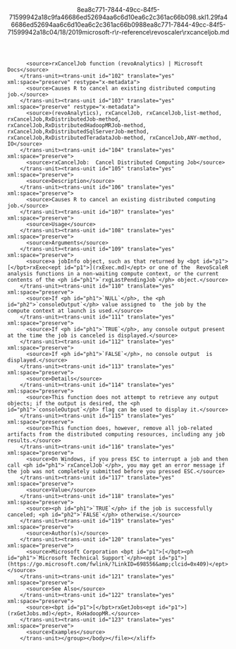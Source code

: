 <?xml version="1.0"?><xliff version="1.2" xmlns="urn:oasis:names:tc:xliff:document:1.2" xmlns:xsi="http://www.w3.org/2001/XMLSchema-instance" xsi:schemaLocation="urn:oasis:names:tc:xliff:document:1.2 xliff-core-1.2-transitional.xsd"><file datatype="xml" original="rxcanceljob.md" source-language="en-US" target-language="en-US"><header><tool tool-id="mdxliff" tool-name="mdxliff" tool-version="1.0-d1654b2" tool-company="Microsoft" /><xliffext:skl_file_name xmlns:xliffext="urn:microsoft:content:schema:xliffextensions">8ea8c771-7844-49cc-84f5-71599942a18c9fa46686ed52694aa6c6d10ea6c2c361ac66b098.skl</xliffext:skl_file_name><xliffext:version xmlns:xliffext="urn:microsoft:content:schema:xliffextensions">1.2</xliffext:version><xliffext:ms.openlocfilehash xmlns:xliffext="urn:microsoft:content:schema:xliffextensions">9fa46686ed52694aa6c6d10ea6c2c361ac66b098</xliffext:ms.openlocfilehash><xliffext:ms.sourcegitcommit xmlns:xliffext="urn:microsoft:content:schema:xliffextensions">8ea8c771-7844-49cc-84f5-71599942a18c</xliffext:ms.sourcegitcommit><xliffext:ms.lasthandoff xmlns:xliffext="urn:microsoft:content:schema:xliffextensions">04/18/2019</xliffext:ms.lasthandoff><xliffext:ms.openlocfilepath xmlns:xliffext="urn:microsoft:content:schema:xliffextensions">microsoft-r\r-reference\revoscaler\rxcanceljob.md</xliffext:ms.openlocfilepath></header><body><group id="content" extype="content"><trans-unit id="101" translate="yes" xml:space="preserve" restype="x-metadata">
          <source>rxCancelJob function (revoAnalytics) | Microsoft Docs</source>
        </trans-unit><trans-unit id="102" translate="yes" xml:space="preserve" restype="x-metadata">
          <source>Causes R to cancel an existing distributed computing job.</source>
        </trans-unit><trans-unit id="103" translate="yes" xml:space="preserve" restype="x-metadata">
          <source>(revoAnalytics), rxCancelJob, rxCancelJob,list-method, rxCancelJob,RxDistributedJob-method, rxCancelJob,RxDistributedHadoopMRJob-method, rxCancelJob,RxDistributedSqlServerJob-method, rxCancelJob,RxDistributedTeradataJob-method, rxCancelJob,ANY-method, IO</source>
        </trans-unit><trans-unit id="104" translate="yes" xml:space="preserve">
          <source>rxCancelJob:  Cancel Distributed Computing Job</source>
        </trans-unit><trans-unit id="105" translate="yes" xml:space="preserve">
          <source>Description</source>
        </trans-unit><trans-unit id="106" translate="yes" xml:space="preserve">
          <source>Causes R to cancel an existing distributed computing job.</source>
        </trans-unit><trans-unit id="107" translate="yes" xml:space="preserve">
          <source>Usage</source>
        </trans-unit><trans-unit id="108" translate="yes" xml:space="preserve">
          <source>Arguments</source>
        </trans-unit><trans-unit id="109" translate="yes" xml:space="preserve">
          <source>a jobInfo object, such as that returned by <bpt id="p1">[</bpt>rxExec<ept id="p1">](rxExec.md)</ept> or one of the  RevoScaleR analysis functions in a non-waiting compute context, or the current contents of the <ph id="ph1">`rxgLastPendingJob`</ph> object.</source>
        </trans-unit><trans-unit id="110" translate="yes" xml:space="preserve">
          <source>If <ph id="ph1">`NULL`</ph>, the <ph id="ph2">`consoleOutput`</ph> value assigned to  the job by the compute context at launch is used.</source>
        </trans-unit><trans-unit id="111" translate="yes" xml:space="preserve">
          <source>If <ph id="ph1">`TRUE`</ph>, any console output present at the time the job is canceled is displayed.</source>
        </trans-unit><trans-unit id="112" translate="yes" xml:space="preserve">
          <source>If <ph id="ph1">`FALSE`</ph>, no console output  is displayed.</source>
        </trans-unit><trans-unit id="113" translate="yes" xml:space="preserve">
          <source>Details</source>
        </trans-unit><trans-unit id="114" translate="yes" xml:space="preserve">
          <source>This function does not attempt to retrieve any output objects; if the output is desired, the <ph id="ph1">`consoleOutput`</ph> flag can be used to display it.</source>
        </trans-unit><trans-unit id="115" translate="yes" xml:space="preserve">
          <source>This function does, however, remove all job-related artifacts from the distributed computing resources, including any job results.</source>
        </trans-unit><trans-unit id="116" translate="yes" xml:space="preserve">
          <source>On Windows, if you press ESC to interrupt a job and then call <ph id="ph1">`rxCancelJob`</ph>, you may get an error message if the job was not completely submitted before you pressed ESC.</source>
        </trans-unit><trans-unit id="117" translate="yes" xml:space="preserve">
          <source>Value</source>
        </trans-unit><trans-unit id="118" translate="yes" xml:space="preserve">
          <source><ph id="ph1">`TRUE`</ph> if the job is successfully canceled; <ph id="ph2">`FALSE`</ph> otherwise.</source>
        </trans-unit><trans-unit id="119" translate="yes" xml:space="preserve">
          <source>Author(s)</source>
        </trans-unit><trans-unit id="120" translate="yes" xml:space="preserve">
          <source>Microsoft Corporation <bpt id="p1">[</bpt><ph id="ph1">`Microsoft Technical Support`</ph><ept id="p1">](https://go.microsoft.com/fwlink/?LinkID=698556&amp;clcid=0x409)</ept></source>
        </trans-unit><trans-unit id="121" translate="yes" xml:space="preserve">
          <source>See Also</source>
        </trans-unit><trans-unit id="122" translate="yes" xml:space="preserve">
          <source><bpt id="p1">[</bpt>rxGetJobs<ept id="p1">](rxGetJobs.md)</ept>, RxHadoopMR.</source>
        </trans-unit><trans-unit id="123" translate="yes" xml:space="preserve">
          <source>Examples</source>
        </trans-unit></group></body></file></xliff>